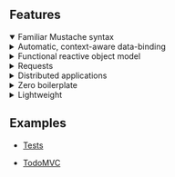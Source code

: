 ## Features

<details open>
  <summary>Familiar Mustache syntax</summary>
  <div></div>
</details>

<details>
  <summary>Automatic, context-aware data-binding</summary>
  <div></div>
</details>

<details>
  <summary>Functional reactive object model</summary>
  <div></div>
</details>

<details>
  <summary>Requests</summary>
  <div></div>
</details>

<details>
  <summary>Distributed applications</summary>
  <div></div>
</details>

<details>
  <summary>Zero boilerplate</summary>
  <div></div>
</details>

<details>
  <summary>Lightweight</summary>
  <div></div>
</details>


## Examples

* [Tests](./spec-test.html)

* [TodoMVC](http://codepen.io/atmin/full/JkmrD)